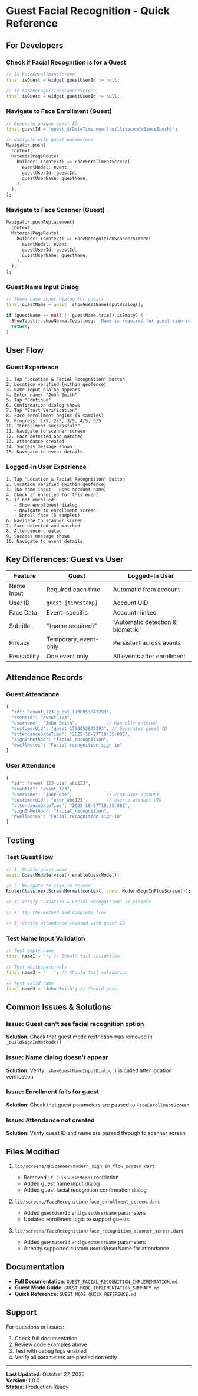 # Guest Facial Recognition - Quick Reference

## For Developers

### Check if Facial Recognition is for a Guest

```dart
// In FaceEnrollmentScreen
final isGuest = widget.guestUserId != null;

// In FaceRecognitionScannerScreen  
final isGuest = widget.guestUserId != null;
```

### Navigate to Face Enrollment (Guest)

```dart
// Generate unique guest ID
final guestId = 'guest_${DateTime.now().millisecondsSinceEpoch}';

// Navigate with guest parameters
Navigator.push(
  context,
  MaterialPageRoute(
    builder: (context) => FaceEnrollmentScreen(
      eventModel: event,
      guestUserId: guestId,
      guestUserName: guestName,
    ),
  ),
);
```

### Navigate to Face Scanner (Guest)

```dart
Navigator.pushReplacement(
  context,
  MaterialPageRoute(
    builder: (context) => FaceRecognitionScannerScreen(
      eventModel: event,
      guestUserId: guestId,
      guestUserName: guestName,
    ),
  ),
);
```

### Guest Name Input Dialog

```dart
// Shows name input dialog for guests
final guestName = await _showGuestNameInputDialog();

if (guestName == null || guestName.trim().isEmpty) {
  ShowToast().showNormalToast(msg: 'Name is required for guest sign-in');
  return;
}
```

## User Flow

### Guest Experience

```
1. Tap "Location & Facial Recognition" button
2. Location verified (within geofence)
3. Name input dialog appears
4. Enter name: "John Smith"
5. Tap "Continue"
6. Confirmation dialog shows
7. Tap "Start Verification"
8. Face enrollment begins (5 samples)
9. Progress: 1/5, 2/5, 3/5, 4/5, 5/5
10. "Enrollment successful!"
11. Navigate to scanner screen
12. Face detected and matched
13. Attendance created
14. Success message shown
15. Navigate to event details
```

### Logged-In User Experience

```
1. Tap "Location & Facial Recognition" button
2. Location verified (within geofence)
3. (No name input - uses account name)
4. Check if enrolled for this event
5. If not enrolled:
   - Show enrollment dialog
   - Navigate to enrollment screen
   - Enroll face (5 samples)
6. Navigate to scanner screen
7. Face detected and matched
8. Attendance created
9. Success message shown
10. Navigate to event details
```

## Key Differences: Guest vs User

| Feature | Guest | Logged-In User |
|---------|-------|----------------|
| Name Input | Required each time | Automatic from account |
| User ID | `guest_[timestamp]` | Account UID |
| Face Data | Event-specific | Account-linked |
| Subtitle | "(name required)" | "Automatic detection & biometric" |
| Privacy | Temporary, event-only | Persistent across events |
| Reusability | One event only | All events after enrollment |

## Attendance Records

### Guest Attendance
```javascript
{
  "id": "event_123-guest_1730053847293",
  "eventId": "event_123",
  "userName": "John Smith",           // Manually entered
  "customerUid": "guest_1730053847293", // Generated guest ID
  "attendanceDateTime": "2025-10-27T10:35:00Z",
  "signInMethod": "facial_recognition",
  "dwellNotes": "Facial recognition sign-in"
}
```

### User Attendance
```javascript
{
  "id": "event_123-user_abc123",
  "eventId": "event_123",
  "userName": "Jane Doe",             // From user account
  "customerUid": "user_abc123",       // User's account UID
  "attendanceDateTime": "2025-10-27T10:35:00Z",
  "signInMethod": "facial_recognition",
  "dwellNotes": "Facial recognition sign-in"
}
```

## Testing

### Test Guest Flow
```dart
// 1. Enable guest mode
await GuestModeService().enableGuestMode();

// 2. Navigate to sign-in screen
RouterClass.nextScreenNormal(context, const ModernSignInFlowScreen());

// 3. Verify "Location & Facial Recognition" is visible

// 4. Tap the method and complete flow

// 5. Verify attendance created with guest ID
```

### Test Name Input Validation
```dart
// Test empty name
final name1 = ''; // Should fail validation

// Test whitespace only  
final name2 = '   '; // Should fail validation

// Test valid name
final name3 = 'John Smith'; // Should pass
```

## Common Issues & Solutions

### Issue: Guest can't see facial recognition option
**Solution**: Check that guest mode restriction was removed in `_buildSignInMethods()`

### Issue: Name dialog doesn't appear
**Solution**: Verify `_showGuestNameInputDialog()` is called after location verification

### Issue: Enrollment fails for guest
**Solution**: Check that guest parameters are passed to `FaceEnrollmentScreen`

### Issue: Attendance not created
**Solution**: Verify guest ID and name are passed through to scanner screen

## Files Modified

1. `lib/screens/QRScanner/modern_sign_in_flow_screen.dart`
   - Removed `if (!isGuestMode)` restriction
   - Added guest name input dialog
   - Added guest facial recognition confirmation dialog

2. `lib/screens/FaceRecognition/face_enrollment_screen.dart`
   - Added `guestUserId` and `guestUserName` parameters
   - Updated enrollment logic to support guests

3. `lib/screens/FaceRecognition/face_recognition_scanner_screen.dart`
   - Added `guestUserId` and `guestUserName` parameters
   - Already supported custom userId/userName for attendance

## Documentation

- **Full Documentation**: `GUEST_FACIAL_RECOGNITION_IMPLEMENTATION.md`
- **Guest Mode Guide**: `GUEST_MODE_IMPLEMENTATION_SUMMARY.md`  
- **Quick Reference**: `GUEST_MODE_QUICK_REFERENCE.md`

## Support

For questions or issues:
1. Check full documentation
2. Review code examples above
3. Test with debug logs enabled
4. Verify all parameters are passed correctly

---

**Last Updated**: October 27, 2025  
**Version**: 1.0.0  
**Status**: Production Ready


